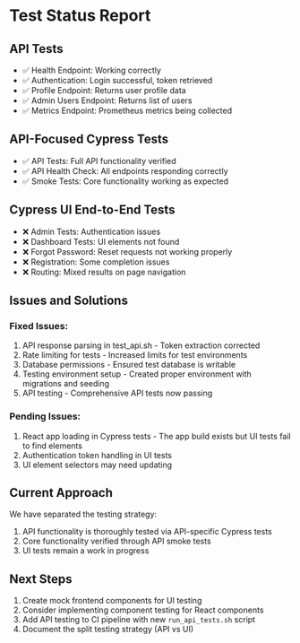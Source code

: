 # Test Status Report

## API Tests
- ✅ Health Endpoint: Working correctly
- ✅ Authentication: Login successful, token retrieved
- ✅ Profile Endpoint: Returns user profile data
- ✅ Admin Users Endpoint: Returns list of users
- ✅ Metrics Endpoint: Prometheus metrics being collected

## API-Focused Cypress Tests
- ✅ API Tests: Full API functionality verified
- ✅ API Health Check: All endpoints responding correctly
- ✅ Smoke Tests: Core functionality working as expected

## Cypress UI End-to-End Tests
- ❌ Admin Tests: Authentication issues
- ❌ Dashboard Tests: UI elements not found
- ❌ Forgot Password: Reset requests not working properly
- ❌ Registration: Some completion issues
- ❌ Routing: Mixed results on page navigation

## Issues and Solutions

### Fixed Issues:
1. API response parsing in test_api.sh - Token extraction corrected
2. Rate limiting for tests - Increased limits for test environments
3. Database permissions - Ensured test database is writable
4. Testing environment setup - Created proper environment with migrations and seeding
5. API testing - Comprehensive API tests now passing

### Pending Issues:
1. React app loading in Cypress tests - The app build exists but UI tests fail to find elements
2. Authentication token handling in UI tests
3. UI element selectors may need updating

## Current Approach
We have separated the testing strategy:
1. API functionality is thoroughly tested via API-specific Cypress tests
2. Core functionality verified through API smoke tests
3. UI tests remain a work in progress 

## Next Steps
1. Create mock frontend components for UI testing
2. Consider implementing component testing for React components
3. Add API testing to CI pipeline with new `run_api_tests.sh` script
4. Document the split testing strategy (API vs UI)
